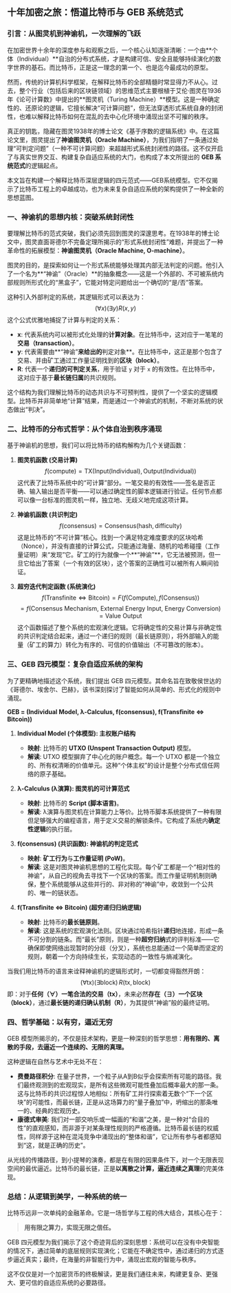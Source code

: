 ## 十年加密之旅：悟道比特币与 GEB 系统范式

### 引言：从图灵机到神谕机，一次理解的飞跃

在加密世界十余年的深度参与和观察之后，一个核心认知逐渐清晰：一个由**个体（Individual）**自治的分布式系统，才是构建可信、安全且能够持续演化的数字世界的基石。而比特币，正是这一理念的第一个、也是迄今最成功的原型。

然而，传统的计算机科学框架，在解释比特币的全部精髓时常显得力不从心。过去，整个行业（包括后来的区块链领域）的思维范式主要根植于艾伦·图灵在1936年《论可计算数》中提出的**图灵机（Turing Machine）**模型。这是一种确定性的、还原论的逻辑，它擅长解决“可计算问题”，但无法穿透形式系统自身的封闭性，也难以解释比特币如何在混乱的去中心化环境中涌现出坚不可摧的秩序。

真正的钥匙，隐藏在图灵1938年的博士论文《基于序数的逻辑系统》中。在这篇论文里，图灵提出了**神谕图灵机（Oracle Machine）**，为我们指明了一条通过处理“可判定问题”（一种不可计算问题）来超越形式系统封闭性的路径。这不仅开启了与真实世界交互、构建复杂自适应系统的大门，也构成了本文所提出的 **GEB 系统范式**的逻辑起点。

本文旨在构建一个解释比特币深层逻辑的四元范式——GEB系统模型。它不仅揭示了比特币工程上的卓越成功，也为未来复杂自适应系统的架构提供了一种全新的思想蓝图。

### 一、神谕机的思想内核：突破系统封闭性

要理解比特币的范式突破，我们必须先回到图灵的深邃思考。在1938年的博士论文中，图灵直面哥德尔不完备定理所揭示的“形式系统封闭性”难题，并提出了一种革命性的拓展模型：**神谕图灵机（Oracle Machine, O-machine）**。

图灵的目的，是探索如何让一个形式系统能够处理其内部无法判定的问题。他引入了一个名为**“神谕”（Oracle）**的抽象概念——这是一个外部的、不可被系统内部规则所形式化的“黑盒子”，它能对特定问题给出一个确切的“是/否”答案。

这种引入外部判定的系统，其逻辑形式可以表达为：
$$(\forall x)(\exists y) R(x,y)$$
这个公式优雅地捕捉了计算与判定的关系：

* **x**: 代表系统内可以被形式化处理的**计算对象**。在比特币中，这对应于一笔笔的**交易（transaction）**。
* **y**: 代表需要由**“神谕”**来给出的**判定对象**。在比特币中，这正是那个包含了交易、并由矿工通过工作量证明找到的**区块（block）**。
* **R**: 代表一个**递归的可判定关系**，用于验证 `y` 对于 `x` 的有效性。在比特币中，这对应于基于**最长链归属**的共识规则。

这个结构为我们理解比特币的动态共识与不可预判性，提供了一个坚实的逻辑模型。比特币并非简单地“计算”结果，而是通过一个神谕式的机制，不断对系统的状态做出“判决”。

### 二、比特币的分布式哲学：从个体自治到秩序涌现

基于神谕机的思想，我们可以将比特币的结构解构为几个关键函数：

1.  **图灵机函数 (交易计算)**
    $$
    f(\text{compute}) = \text{TX}(\text{Input(Individual)}, \text{Output(Individual)})
    $$
    这代表了比特币系统中的“可计算”部分。一笔交易的有效性——签名是否正确、输入输出是否平衡——可以通过确定性的脚本逻辑进行验证。任何节点都可以像一台标准的图灵机一样，独立地、无歧义地完成这项计算。

2.  **神谕机函数 (共识判定)**
    $$
    f(\text{consensus}) = \text{Consensus}(\text{hash}, \text{difficulty})
    $$
    这是比特币的“不可计算”核心。找到一个满足特定难度要求的区块哈希（Nonce），并没有直接的计算公式，只能通过海量、随机的哈希碰撞（工作量证明）来“发现”它。矿工的行为就像一个**“神谕”**，它无法被预测，但一旦它给出了答案（一个有效的区块），这个答案的正确性可以被所有人瞬间验证。

3.  **超穷迭代判定函数 (系统演化)**
    $$
    f(\text{Transfinite} \Leftrightarrow \text{Bitcoin}) = F(f(\text{Compute}), f(\text{Consensus}))
    $$ $$
    = f(\text{Consensus Mechanism, External Energy Input, Energy Conversion}) = \text{Value Output}
    $$
    这个函数描述了整个系统的宏观演化逻辑。它将确定性的交易计算与非确定性的共识判定结合起来，通过一个递归的规则（最长链原则），将外部输入的能量（矿工的算力）转化为有序的、可信的价值输出（不可篡改的账本）。

### 三、GEB 四元模型：复杂自适应系统的架构

为了更精确地描述这个系统，我们提出 GEB 四元模型。其命名旨在致敬侯世达的《哥德尔、埃舍尔、巴赫》，该书深刻探讨了智能如何从简单的、形式化的规则中涌现。

**GEB = (Individual Model, λ-Calculus, f(consensus), f(Transfinite ⇔ Bitcoin))**

1.  **Individual Model (个体模型): 主权账户结构**
    * **映射**: 比特币的 **UTXO (Unspent Transaction Output)** 模型。
    * **解读**: UTXO 模型摒弃了中心化的账户概念。每一个 UTXO 都是一个独立的、所有权清晰的价值单元。这种“个体主权”的设计是整个分布式信任网络的原子基础。

2.  **λ-Calculus (λ演算): 图灵机的可计算范式**
    * **映射**: 比特币的 **Script (脚本语言)**。
    * **解读**: λ演算与图灵机在计算能力上等价。比特币脚本系统提供了一种有限但足够强大的编程语言，用于定义交易的解锁条件。它构成了系统内**确定性逻辑**的执行层。

3.  **f(consensus) (共识函数): 神谕机的判定范式**
    * **映射**: **矿工行为**与**工作量证明 (PoW)**。
    * **解读**: 这是对图灵神谕机思想的工程化实现。每个矿工都是一个“相对性的神谕”，从自己的视角去寻找下一个区块的答案。而工作量证明机制则确保，整个系统能够从这些并行的、非对称的“神谕”中，收敛到一个公共的、唯一的链状态。

4.  **f(Transfinite ⇔ Bitcoin) (超穷递归归纳逻辑)**
    * **映射**: 比特币的**最长链原则**。
    * **解读**: 这是系统的宏观演化法则。区块通过哈希指针**递归**地连接，形成一条不可分割的链条。而“最长”原则，则是一种**超穷归纳**式的评判标准——它确保即使网络出现暂时的分歧（分叉），系统也总能通过一个简单而坚定的规则，朝着一个方向持续生长，实现动态的一致性与熵减演化。

当我们用比特币的语言来诠释神谕机的逻辑形式时，一切都变得豁然开朗：
$$(\forall \text{tx})(\exists \text{block})\, R(\text{tx}, \text{block})$$
即：对于**任何（∀）**一笔合法的**交易（tx）**，未来必然**存在（∃）**一个**区块（block）**，通过**最长链的递归确认机制（R）**，为其提供“神谕”般的最终证明。

### 四、哲学基础：以有穷，逼近无穷

GEB 模型所揭示的，不仅是技术架构，更是一种深刻的哲学思想：**用有限的、离散的手段，去逼近一个连续的、无限的真理。**

这种逻辑在自然与艺术中无处不在：

* **费曼路径积分**: 在量子世界，一个粒子从A到B似乎会探索所有可能的路径。我们最终观测到的宏观现实，是所有这些微观可能性叠加后概率最大的那一条。这与比特币的共识过程惊人地相似：所有矿工并行探索着无数个“下一个区块”的可能性，而最长链，正是从这场算力的“量子叠加”中，坍缩出的那条唯一的、经典的宏观历史。
* **康德式审美**: 我们对一部交响乐或一幅画的“和谐”之美，是一种对“合目的性”的直观感知，而非源于对某条理性规则的严格遵循。比特币最长链的权威性，同样源于这种在混沌竞争中涌现出的“整体和谐”，它让所有参与者都感知到“这，就是正确的历史”。

从光线的传播路径，到小提琴的演奏，都是在有限的因果条件下，对一个无限表现空间的最优逼近。比特币的最长链，正是**以离散之计算，逼近连续之真理**的完美体现。

### 总结：从逻辑到美学，一种系统的统一

比特币远非一次单纯的金融革命。它是一场哲学与工程的伟大结合，其核心在于：

> **用有限之算力，实现无限之信任。**

GEB 四元模型为我们揭示了这个奇迹背后的深刻思想：系统可以在没有中央智能的情况下，通过简单的底层规则实现演化；它能在不确定性中，通过递归的方式逐步逼近真实；最终，在海量的非智能行为中，涌现出宏观的智能与秩序。

这不仅仅是对一个加密货币的终极解读，更是我们通往未来，构建更复杂、更强大、更可信的自适应系统的必要路径。
